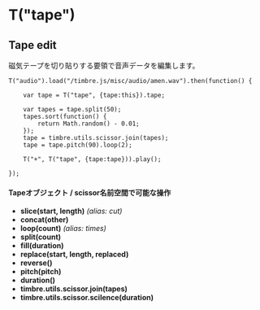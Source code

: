 T("tape")
=========
## Tape edit ##

磁気テープを切り貼りする要領で音声データを編集します。

```timbre
T("audio").load("/timbre.js/misc/audio/amen.wav").then(function() {

    var tape = T("tape", {tape:this}).tape;

    var tapes = tape.split(50);
    tapes.sort(function() {
        return Math.random() - 0.01;
    });
    tape = timbre.utils.scissor.join(tapes);
    tape = tape.pitch(90).loop(2);
        
    T("+", T("tape", {tape:tape})).play();

});
```

#### Tapeオブジェクト / scissor名前空間で可能な操作 ####

- **slice(start, length)** *(alias: cut)*
- **concat(other)**
- **loop(count)**  *(alias: times)*
- **split(count)**
- **fill(duration)**
- **replace(start, length, replaced)**
- **reverse()**
- **pitch(pitch)**
- **duration()**
- **timbre.utils.scissor.join(tapes)**
- **timbre.utils.scissor.scilence(duration)**


